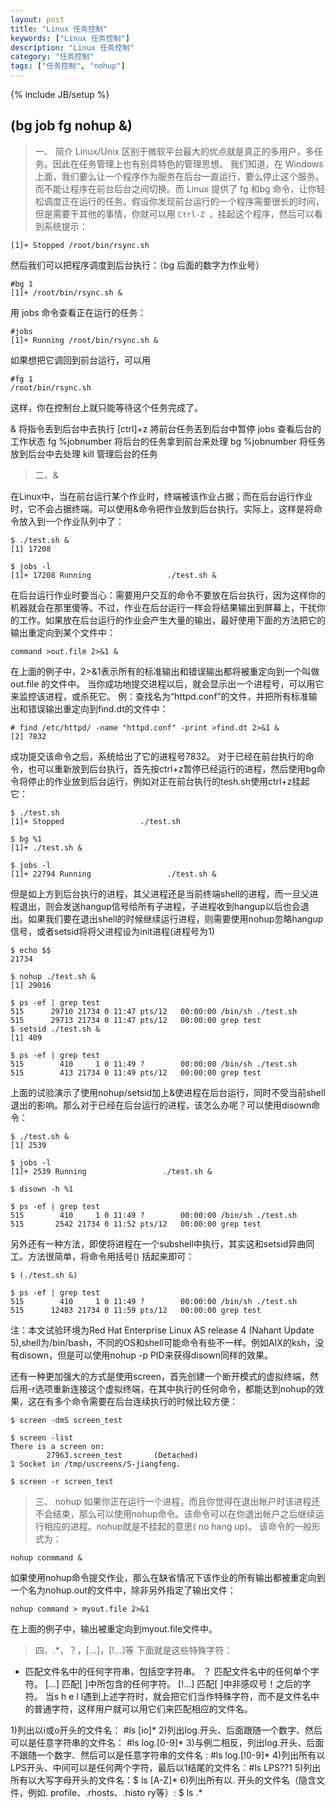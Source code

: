 ```yaml
---
layout: post
title: "Linux 任务控制"
keywords: ["Linux 任务控制"]
description: "Linux 任务控制"
category: "任务控制"
tags: ["任务控制", "nohup"]
---
```

{% include JB/setup %}

## (bg job fg nohup &)

> 一、 简介 
    Linux/Unix 区别于微软平台最大的优点就是真正的多用户，多任务。因此在任务管理上也有别具特色的管理思想。
我们知道，在 Windows 上面，我们要么让一个程序作为服务在后台一直运行，要么停止这个服务。而不能让程序在前台后台之间切换。而 Linux 提供了 fg 和bg 命令，让你轻松调度正在运行的任务。假设你发现前台运行的一个程序需要很长的时间，但是需要干其他的事情，你就可以用 `Ctrl-Z `，挂起这个程序，然后可以看到系统提示：


```
[1]+ Stopped /root/bin/rsync.sh
```

然后我们可以把程序调度到后台执行：（bg 后面的数字为作业号）

```
#bg 1
[1]+ /root/bin/rsync.sh &
```

用 jobs 命令查看正在运行的任务：

```
#jobs
[1]+ Running /root/bin/rsync.sh &
```

如果想把它调回到前台运行，可以用

```
#fg 1
/root/bin/rsync.sh
```

这样，你在控制台上就只能等待这个任务完成了。

& 将指令丢到后台中去执行
[ctrl]+z 將前台任务丟到后台中暂停
jobs 查看后台的工作状态
fg %jobnumber 将后台的任务拿到前台来处理
bg %jobnumber 将任务放到后台中去处理
kill 管理后台的任务

> 二、&

在Linux中，当在前台运行某个作业时，终端被该作业占据；而在后台运行作业时，它不会占据终端。可以使用&命令把作业放到后台执行。实际上，这样是将命令放入到一个作业队列中了：

```
$ ./test.sh &
[1] 17208

$ jobs -l
[1]+ 17208 Running                 ./test.sh &
```

在后台运行作业时要当心：需要用户交互的命令不要放在后台执行，因为这样你的机器就会在那里傻等。不过，作业在后台运行一样会将结果输出到屏幕上，干扰你的工作。如果放在后台运行的作业会产生大量的输出，最好使用下面的方法把它的输出重定向到某个文件中：

```
command >out.file 2>&1 &
```

在上面的例子中，2>&1表示所有的标准输出和错误输出都将被重定向到一个叫做out.file 的文件中。 当你成功地提交进程以后，就会显示出一个进程号，可以用它来监控该进程，或杀死它。 
例：查找名为“httpd.conf”的文件，并把所有标准输出和错误输出重定向到find.dt的文件中： 

```
# find /etc/httpd/ -name "httpd.conf" -print >find.dt 2>&1 & 
[2] 7832 
```

成功提交该命令之后，系统给出了它的进程号7832。 对于已经在前台执行的命令，也可以重新放到后台执行，首先按ctrl+z暂停已经运行的进程，然后使用bg命令将停止的作业放到后台运行，例如对正在前台执行的tesh.sh使用ctrl+z挂起它：

```
$ ./test.sh
[1]+ Stopped                 ./test.sh

$ bg %1
[1]+ ./test.sh &

$ jobs -l
[1]+ 22794 Running                 ./test.sh &
```

但是如上方到后台执行的进程，其父进程还是当前终端shell的进程，而一旦父进程退出，则会发送hangup信号给所有子进程，子进程收到hangup以后也会退出。如果我们要在退出shell的时候继续运行进程，则需要使用nohup忽略hangup信号，或者setsid将将父进程设为init进程(进程号为1)

```
$ echo $$
21734

$ nohup ./test.sh &
[1] 29016

$ ps -ef | grep test
515      29710 21734 0 11:47 pts/12   00:00:00 /bin/sh ./test.sh
515      29713 21734 0 11:47 pts/12   00:00:00 grep test
$ setsid ./test.sh &
[1] 409

$ ps -ef | grep test
515        410     1 0 11:49 ?        00:00:00 /bin/sh ./test.sh
515        413 21734 0 11:49 pts/12   00:00:00 grep test
```

上面的试验演示了使用nohup/setsid加上&使进程在后台运行，同时不受当前shell退出的影响。那么对于已经在后台运行的进程，该怎么办呢？可以使用disown命令：

```
$ ./test.sh &
[1] 2539

$ jobs -l
[1]+ 2539 Running                 ./test.sh &

$ disown -h %1

$ ps -ef | grep test
515        410     1 0 11:49 ?        00:00:00 /bin/sh ./test.sh
515       2542 21734 0 11:52 pts/12   00:00:00 grep test
```

另外还有一种方法，即使将进程在一个subshell中执行，其实这和setsid异曲同工。方法很简单，将命令用括号() 括起来即可：

```
$ (./test.sh &)

$ ps -ef | grep test
515        410     1 0 11:49 ?        00:00:00 /bin/sh ./test.sh
515      12483 21734 0 11:59 pts/12   00:00:00 grep test
```

注：本文试验环境为Red Hat Enterprise Linux AS release 4 (Nahant Update 5),shell为/bin/bash，不同的OS和shell可能命令有些不一样。例如AIX的ksh，没有disown，但是可以使用nohup -p PID来获得disown同样的效果。

还有一种更加强大的方式是使用screen，首先创建一个断开模式的虚拟终端，然后用-r选项重新连接这个虚拟终端，在其中执行的任何命令，都能达到nohup的效果，这在有多个命令需要在后台连续执行的时候比较方便：

```
$ screen -dmS screen_test

$ screen -list
There is a screen on:
        27963.screen_test       (Detached)
1 Socket in /tmp/uscreens/S-jiangfeng.

$ screen -r screen_test
```

> 三、 nohup 
如果你正在运行一个进程，而且你觉得在退出帐户时该进程还不会结束，那么可以使用nohup命令。该命令可以在你退出帐户之后继续运行相应的进程。nohup就是不挂起的意思( no hang up)。 该命令的一般形式为： 

```
nohup conmmand &
```

如果使用nohup命令提交作业，那么在缺省情况下该作业的所有输出都被重定向到一个名为nohup.out的文件中，除非另外指定了输出文件：

```
nohup command > myout.file 2>&1 
```

在上面的例子中，输出被重定向到myout.file文件中。


> 四、.*，？，[...]，[!...]等
下面就是这些特殊字符： 
* 匹配文件名中的任何字符串，包括空字符串。 
？ 匹配文件名中的任何单个字符。 
[...] 匹配[ ]中所包含的任何字符。 
[!...] 匹配[ ]中非感叹号！之后的字符。 
当s h e l l遇到上述字符时，就会把它们当作特殊字符，而不是文件名中的普通字符，这样用户就可以用它们来匹配相应的文件名。

1)列出以i或o开头的文件名：     #ls [io]*
2)列出log.开头、后面跟随一个数字、然后可以是任意字符串的文件名： #ls log.[0-9]* 
3)与例二相反，列出log.开头、后面不跟随一个数字、然后可以是任意字符串的文件名 : #ls log.[!0-9]* 
4)列出所有以LPS开头、中间可以是任何两个字符，最后以1结尾的文件名：#ls LPS??1
5)列出所有以大写字母开头的文件名：$ ls [A-Z]* 6)列出所有以. 开头的文件名（隐含文件，例如. profile、.rhosts、.histo ry等）: $ ls .*